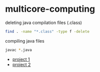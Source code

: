 # multicore-computing

deleting java compilation files (.class)
```bash
find . -name "*.class" -type f -delete
```

compiling java files
```bash
javac *.java
```

* [project 1](proj1/README.md)
* [project 2](proj2/README.md)